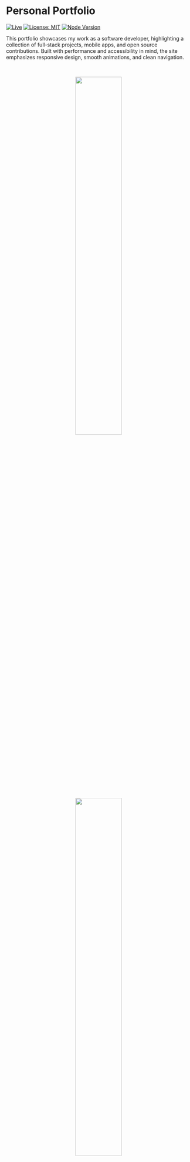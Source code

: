 
# Personal Portfolio

[![Live](https://img.shields.io/badge/LIVE-DeepinderDhillon.com-2ea44f?style=for-the-badge)](https://deepinderdhillon.com) [![License: MIT](https://img.shields.io/badge/License-MIT-blue.svg?style=for-the-badge)](https://github.com/Deepinder-Dhillon/Portfolio) [![Node Version](https://img.shields.io/badge/Node-19%2B-339933?style=for-the-badge&logo=nodedotjs)](https://nodejs.org/)


This portfolio showcases my work as a software developer, highlighting a collection of full-stack projects, mobile apps, and open source contributions. Built with performance and accessibility in mind, the site emphasizes responsive design, smooth animations, and clean navigation.

<br>

<p align="center">
  <img src="https://github.com/user-attachments/assets/b5dab7f0-ceff-4b3b-92f5-20a738e8e093" width="50%" />
</p>

<p align="center">
  <img src="https://github.com/user-attachments/assets/51564054-75f5-44b4-91a8-39ffcb6e791a" width="50%" />
</p>




## Features

-   Responsive design that works across all devices
-   Dark/Light mode toggle based on user preferences
-   Project showcase with detailed descriptions
-   Integrated contact form with email notifications
-   Optimized for fast loading and performance

## Technology Stack


![React](https://img.shields.io/badge/React-61DAFB?style=for-the-badge&logo=react&logoColor=black) ![Three.js](https://img.shields.io/badge/Three.js-000000?style=for-the-badge&logo=threedotjs&logoColor=white) 

![Remix](https://img.shields.io/badge/Remix-000000?style=for-the-badge&logo=remix&logoColor=white)  
![Cloudflare](https://img.shields.io/badge/Cloudflare-F38020?style=for-the-badge&logo=cloudflare&logoColor=white) ![AWS SES](https://img.shields.io/badge/AWS_SES-232F3E?style=for-the-badge&logo=amazonaws&logoColor=white)

![Vite](https://img.shields.io/badge/Vite-646CFF?style=for-the-badge&logo=vite&logoColor=white)  




## Setup

**Clone the repo**
    ```
    git clone
    ```
    
 **Install dependencies**
    ```
    npm install
    ```
    
Create a `.dev.vars` file in the root directory with the following content:
    
    ENVIRONMENT=development
    EMAIL=you@website.com
    FROM_EMAIL=portfolio-site@website.com  
    AWS_ACCESS_KEY_ID=your_access_key
    AWS_SECRET_ACCESS_KEY=your_secret_key
    SESSION_SECRET=your_session_secret
 
**Start the development server**
    ```
    npm run dev
    ```
    

## Deployment

To deploy this project on Cloudflare:

- Connect your GitHub repository to Cloudflare Pages
- Set the build command: `npm run build`
- Set the build output directory: `build/client`
- Add the following environment variables in Cloudflare Pages settings:
    
    ```
    ENVIRONMENT=production
    EMAIL=you@website.com
    FROM_EMAIL=portfolio-site@website.com
    AWS_ACCESS_KEY_ID=your_access_key
    AWS_SECRET_ACCESS_KEY=your_secret_key  
    SESSION_SECRET=your_session_secret
    ```
    
    Replace the placeholder values with your actual production credentials.

## License 
MIT
Feel free to look around and let me know if you have any questions or feedback. I'm always open to ideas and collaboration opportunities!
